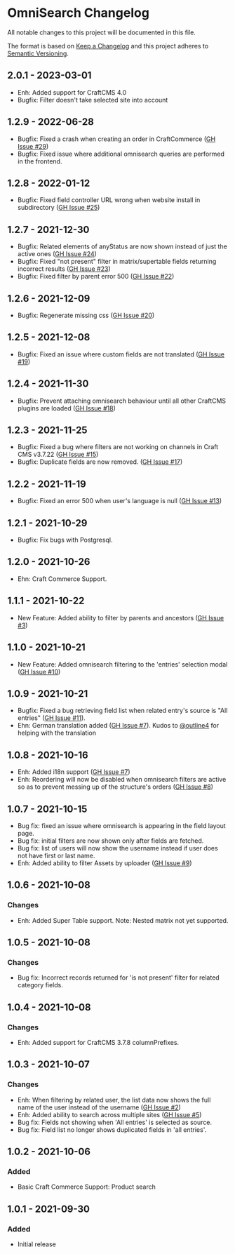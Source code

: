 # OmniSearch Changelog

All notable changes to this project will be documented in this file.

The format is based on [Keep a Changelog](http://keepachangelog.com/) and this project adheres to [Semantic Versioning](http://semver.org/).

## 2.0.1 - 2023-03-01
- Enh: Added support for CraftCMS 4.0
- Bugfix: Filter doesn't take selected site into account

## 1.2.9 - 2022-06-28
- Bugfix: Fixed a crash when creating an order in CraftCommerce ([GH Issue #29](https://github.com/bitmatrixstudio/craft-omnisearch/issues/29))
- Bugfix: Fixed issue where additional omnisearch queries are performed in the frontend.

## 1.2.8 - 2022-01-12
- Bugfix: Fixed field controller URL wrong when website install in subdirectory ([GH Issue #25](https://github.com/bitmatrixstudio/craft-omnisearch/issues/25))

## 1.2.7 - 2021-12-30
- Bugfix: Related elements of anyStatus are now shown instead of just the active ones ([GH Issue #24](https://github.com/bitmatrixstudio/craft-omnisearch/issues/24))
- Bugfix: Fixed "not present" filter in matrix/supertable fields returning incorrect results ([GH Issue #23](https://github.com/bitmatrixstudio/craft-omnisearch/issues/23))
- Bugfix: Fixed filter by parent error 500 ([GH Issue #22](https://github.com/bitmatrixstudio/craft-omnisearch/issues/22))

## 1.2.6 - 2021-12-09
- Bugfix: Regenerate missing css ([GH Issue #20](https://github.com/bitmatrixstudio/craft-omnisearch/issues/20))

## 1.2.5 - 2021-12-08
- Bugfix: Fixed an issue where custom fields are not translated ([GH Issue #19](https://github.com/bitmatrixstudio/craft-omnisearch/issues/19))

## 1.2.4 - 2021-11-30
- Bugfix: Prevent attaching omnisearch behaviour until all other CraftCMS plugins are loaded ([GH Issue #18](https://github.com/bitmatrixstudio/craft-omnisearch/issues/18))

## 1.2.3 - 2021-11-25
- Bugfix: Fixed a bug where filters are not working on channels in Craft CMS v3.7.22 ([GH Issue #15](https://github.com/bitmatrixstudio/craft-omnisearch/issues/15))
- Bugfix: Duplicate fields are now removed. ([GH Issue #17](https://github.com/bitmatrixstudio/craft-omnisearch/issues/17))

## 1.2.2 - 2021-11-19
- Bugfix: Fixed an error 500 when user's language is null ([GH Issue #13](https://github.com/bitmatrixstudio/craft-omnisearch/issues/13))

## 1.2.1 - 2021-10-29
- Bugfix: Fix bugs with Postgresql.

## 1.2.0 - 2021-10-26
- Ehn: Craft Commerce Support.

## 1.1.1 - 2021-10-22
- New Feature: Added ability to filter by parents and ancestors ([GH Issue #3](https://github.com/bitmatrixstudio/craft-omnisearch/issues/3))

## 1.1.0 - 2021-10-21
- New Feature: Added omnisearch filtering to the 'entries' selection modal ([GH Issue #10](https://github.com/bitmatrixstudio/craft-omnisearch/issues/10))

## 1.0.9 - 2021-10-21
- Bugfix: Fixed a bug retrieving field list when related entry's source is "All entries" ([GH Issue #11](https://github.com/bitmatrixstudio/craft-omnisearch/issues/11)).
- Ehn: German translation added ([GH Issue #7](https://github.com/bitmatrixstudio/craft-omnisearch/issues/7)). Kudos to [@outline4](https://github.com/outline4) for helping with the translation

## 1.0.8 - 2021-10-16
- Enh: Added i18n support ([GH Issue #7](https://github.com/bitmatrixstudio/craft-omnisearch/issues/7))
- Enh: Reordering will now be disabled when omnisearch filters are active so as to prevent messing up of the structure's orders ([GH Issue #8](https://github.com/bitmatrixstudio/craft-omnisearch/issues/8))

## 1.0.7 - 2021-10-15
- Bug fix: fixed an issue where omnisearch is appearing in the field layout page.
- Bug fix: initial filters are now shown only after fields are fetched.
- Bug fix: list of users will now show the username instead if user does not have first or last name.
- Enh: Added ability to filter Assets by uploader ([GH Issue #9](https://github.com/bitmatrixstudio/craft-omnisearch/issues/9))

## 1.0.6 - 2021-10-08
### Changes
- Enh: Added Super Table support. Note: Nested matrix not yet supported.

## 1.0.5 - 2021-10-08
### Changes
- Bug fix: Incorrect records returned for 'is not present' filter for related category fields.

## 1.0.4 - 2021-10-08
### Changes
- Enh: Added support for CraftCMS 3.7.8 columnPrefixes. 

## 1.0.3 - 2021-10-07
### Changes
- Enh: When filtering by related user, the list data now shows the full name of the user instead of the username ([GH Issue #2](https://github.com/bitmatrixstudio/craft-omnisearch/issues/2)) 
- Enh: Added ability to search across multiple sites ([GH Issue #5](https://github.com/bitmatrixstudio/craft-omnisearch/issues/5)) 
- Bug fix: Fields not showing when 'All entries' is selected as source.
- Bug fix: Field list no longer shows duplicated fields in 'all entries'.

## 1.0.2 - 2021-10-06
### Added
- Basic Craft Commerce Support: Product search

## 1.0.1 - 2021-09-30
### Added
- Initial release
